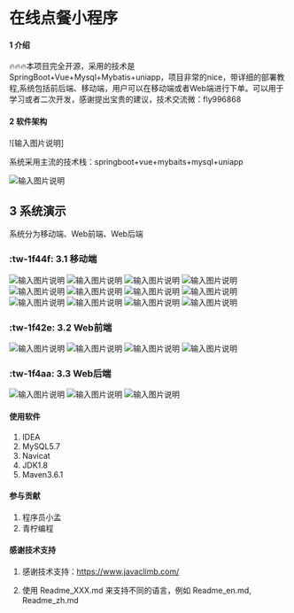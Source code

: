 # 在线点餐小程序

#### 1 介绍
🔥🔥🔥本项目完全开源，采用的技术是SpringBoot+Vue+Mysql+Mybatis+uniapp，项目非常的nice，带详细的部署教程,系统包括前后端、移动端，用户可以在移动端或者Web端进行下单。可以用于学习或者二次开发，感谢提出宝贵的建议，技术交流微：fly996868

#### 2 软件架构

![输入图片说明]

系统采用主流的技术栈：springboot+vue+mybaits+mysql+uniapp


![输入图片说明](picture/%E5%9C%A8%E7%BA%BF%E7%82%B9%E9%A4%90%E5%B0%8F%E7%A8%8B%E5%BA%8F%E6%8A%80%E6%9C%AF%E6%A0%88.png)

## 3 系统演示

系统分为移动端、Web前端、Web后端

   ###  :tw-1f44f: 3.1 移动端

![输入图片说明](picture/%E5%B0%8F%E7%A8%8B%E5%BA%8F%E7%AB%AF%5B00-00-02%5D%5B20240709-112408715%5D.jpg)
![输入图片说明](picture/%E5%B0%8F%E7%A8%8B%E5%BA%8F%E7%AB%AF%5B00-00-04%5D%5B20240709-112410984%5D.jpg)
![输入图片说明](picture/%E5%B0%8F%E7%A8%8B%E5%BA%8F%E7%AB%AF%5B00-00-07%5D%5B20240709-11241488%5D.jpg)
![输入图片说明](picture/%E5%B0%8F%E7%A8%8B%E5%BA%8F%E7%AB%AF%5B00-00-14%5D%5B20240709-112420930%5D.jpg)
![输入图片说明](picture/%E5%B0%8F%E7%A8%8B%E5%BA%8F%E7%AB%AF%5B00-00-25%5D%5B20240709-112431882%5D.jpg)
![输入图片说明](picture/%E5%B0%8F%E7%A8%8B%E5%BA%8F%E7%AB%AF%5B00-00-35%5D%5B20240709-11244298%5D.jpg)
![输入图片说明](picture/%E5%B0%8F%E7%A8%8B%E5%BA%8F%E7%AB%AF%5B00-00-43%5D%5B20240709-112450234%5D.jpg)
![输入图片说明](picture/%E5%B0%8F%E7%A8%8B%E5%BA%8F%E7%AB%AF%5B00-00-46%5D%5B20240709-112452714%5D.jpg)
![输入图片说明](picture/%E5%B0%8F%E7%A8%8B%E5%BA%8F%E7%AB%AF%5B00-00-48%5D%5B20240709-112455414%5D.jpg)
![输入图片说明](picture/%E5%B0%8F%E7%A8%8B%E5%BA%8F%E7%AB%AF%5B00-01-13%5D%5B20240709-11251923%5D.jpg)
![输入图片说明](picture/%E5%B0%8F%E7%A8%8B%E5%BA%8F%E7%AB%AF%5B00-01-23%5D%5B20240709-112529658%5D.jpg)
![输入图片说明](picture/%E5%B0%8F%E7%A8%8B%E5%BA%8F%E7%AB%AF%5B00-01-51%5D%5B20240709-112557888%5D.jpg)

   ###  :tw-1f42e: 3.2 Web前端
![输入图片说明](picture/PC%20%E7%AB%AF%5B00-01-30%5D%5B20240709-11211598%5D.jpg)
![输入图片说明](picture/PC%20%E7%AB%AF%5B00-01-37%5D%5B20240709-112121354%5D.jpg)
![输入图片说明](picture/PC%20%E7%AB%AF%5B00-01-40%5D%5B20240709-112124614%5D.jpg)
![输入图片说明](picture/PC%20%E7%AB%AF%5B00-02-14%5D%5B20240709-112158504%5D.jpg)

   ###   :tw-1f4aa: 3.3 Web后端
![输入图片说明](picture/PC%20%E7%AB%AF%5B00-00-06%5D%5B20240709-111951161%5D.jpg)
![输入图片说明](picture/PC%20%E7%AB%AF%5B00-00-15%5D%5B20240709-112000262%5D.jpg)
![输入图片说明](picture/PC%20%E7%AB%AF%5B00-00-28%5D%5B20240709-112011898%5D.jpg)

#### 使用软件

1.  IDEA
2.  MySQL5.7
3.  Navicat
4.  JDK1.8
5.  Maven3.6.1

#### 参与贡献

1.  程序员小孟
2.  青柠编程


#### 感谢技术支持

1.  感谢技术支持：https://www.javaclimb.com/

 
2.  使用 Readme\_XXX.md 来支持不同的语言，例如 Readme\_en.md, Readme\_zh.md

